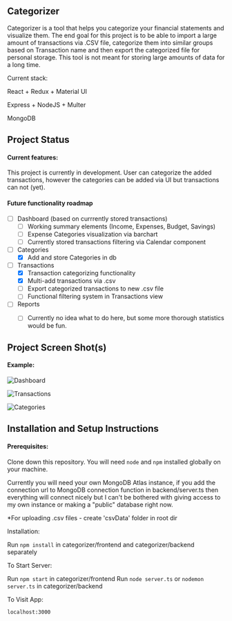 ## Categorizer


Categorizer is a tool that helps you categorize your financial statements and visualize them. The end goal for this project is to be able to import a large amount of transactions via .CSV file, categorize them into similar groups based on Transaction name and then export the categorized file for personal storage. This tool is not meant for storing large amounts of data for a long time.

Current stack:

React + Redux + Material UI 

Express + NodeJS + Multer

MongoDB

## Project Status

#### Current features:

This project is currently in development. User can categorize the added transactions, however the categories can be added via UI but transactions can not (yet). 

#### Future functionality roadmap
- [ ] Dashboard (based on currrently stored transactions)
    - [ ] Working summary elements (Income, Expenses, Budget, Savings)
    - [ ] Expense Categories visualization via barchart
    - [ ] Currently stored transactions filtering via Calendar component
- [ ] Categories
    - [x] Add and store Categories in db
- [ ] Transactions
    - [x] Transaction categorizing functionality
    - [x] Multi-add transactions via .csv
    - [ ] Export categorized transactions to new .csv file
    - [ ] Functional filtering system in Transactions view
- [ ] Reports
    - [ ] Currently no idea what to do here, but some more thorough statistics would be fun.
        



## Project Screen Shot(s)

#### Example:   

![Dashboard](https://i.ibb.co/JnmxWSL/dashboard.png)

![Transactions](https://i.ibb.co/KNLd41L/transactions.png)

![Categories](https://i.ibb.co/dWcHzGt/categories.png)

## Installation and Setup Instructions

#### Prerequisites:  

Clone down this repository. You will need `node` and `npm` installed globally on your machine.

Currently you will need your own MongoDB Atlas instance, if you add the connection url to MongoDB connection function in backend/server.ts then everything will connect nicely but I can't be bothered with giving access to my own instance or making a "public" database right now.

*For uploading .csv files - create 'csvData' folder in root dir

Installation:

Run  `npm install` in categorizer/frontend and categorizer/backend separately

To Start Server:

Run `npm start` in categorizer/frontend
Run `node server.ts` or `nodemon server.ts` in categorizer/backend

To Visit App:

`localhost:3000`  
